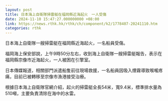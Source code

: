 ```yaml
---
layout: post
title: 日本海上自衛隊掃雷艇在福岡縣近海起火　一人受傷
date: 2024-11-10 15:47:27.000000000 +08:00
link: https://news.rthk.hk/rthk/ch/component/k2/1778407-20241110.htm
categories: rthk
---
```


日本海上自衛隊一艘掃雷艇在福岡縣近海起火，一名船員受傷。

福岡海上保安部說，上午9時50分左右，收到海上自衛隊一艘掃雷艇報告，表示在福岡縣宗像市近海起火，一人被困在引擎室。

日本傳媒報道，相關部門派遣船隻前往現場救援，一名船員因吸入煙霧導致喉嚨疼痛，目前已被轉移至宗像市漁港接受治療。

根據日本海上自衛隊官網介紹，起火的掃雷艇全長54米，寬9.4米，標準排水量為510噸，主要負責清除在海中的水雷。
